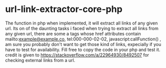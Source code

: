 # url-link-extractor-core-php
The function in php when implemented, it will extract all links of any given url.
Its on of the daunting tasks i faced when trying to extract all links from any given url, there are some a tags whose href attributes contain mailto:example@example.co, tel:000-000-02-02, javascript:callFunction() , am sure you probably don't want to get those kind of links, expecially if you have to test for availability.
 Fill free to copy the code in your php and test it.
credit is given to https://stackoverflow.com/a/22964930/8492507 for checking external links from a url.
